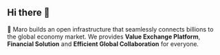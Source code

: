 ## Hi there 👋

🌈 Maro builds an open infrastructure that seamlessly connects billions to the global economy market. We provides **Value Exchange Platform**,  **Financial Solution** and **Efficient Global Collaboration** for everyone.
